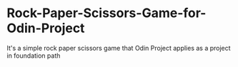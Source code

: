 # Rock-Paper-Scissors-Game-for-Odin-Project
It's a simple rock paper scissors game that Odin Project applies as a project in foundation path

